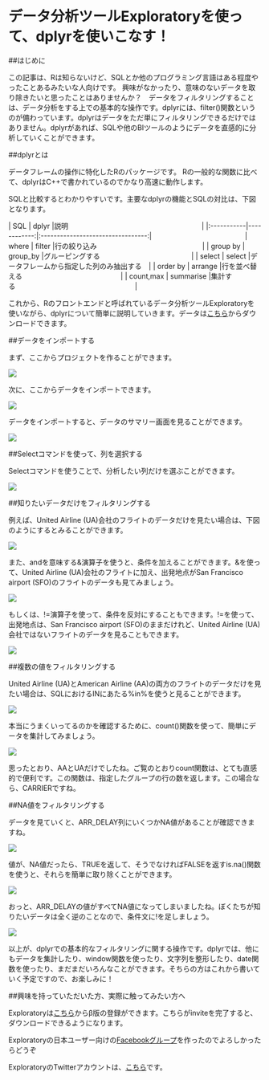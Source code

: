 # データ分析ツールExploratoryを使って、dplyrを使いこなす！


##はじめに

この記事は、Rは知らないけど、SQLとか他のプログラミング言語はある程度やったことあるみたいな人向けです。
興味がなかったり、意味のないデータを取り除きたいと思ったことはありませんか？　データをフィルタリングすることは、データ分析をする上での基本的な操作です。dplyrには、filter()関数というのが備わっています。dplyrはデータをただ単にフィルタリングできるだけではありません。dplyrがあれば、SQLや他のBIツールのようにデータを直感的に分析していくことができます。


##dplyrとは

データフレームの操作に特化したRのパッケージです。
Rの一般的な関数に比べて、dplyrはC++で書かれているのでかなり高速に動作します。

SQLと比較するとわかりやすいです。主要なdplyrの機能とSQLの対比は、下図となります。

| SQL        | dplyr       |説明　　　　　　　　　　　　　　　　　　　|
|:-----------|------------:|:---------------------------------:|　　　　　　　　　　　　　
| where      |    filter   |行の絞り込み　　　　　　　　　　　　　　　|
| group by   |    group_by |グルーピングする　　　　　　　　　　　　　|
| select     |      select |データフレームから指定した列のみ抽出する　|
| order by   |     arrange |行を並べ替える　　　　　　　　　　　　　　|
| count,max  |   summarise |集計する　　　　　　　　　　　　　　　　　|


これから、Rのフロントエンドと呼ばれているデータ分析ツールExploratoryを使いながら、dplyrについて簡単に説明していきます。データは[こちら](https://www.dropbox.com/s/x2g3qgo28syxhcl/airline_delay_2016_01.csv?dl=0
)からダウンロードできます。

##データをインポートする

まず、ここからプロジェクトを作ることができます。

![](images/create-project.png)

次に、ここからデータをインポートできます。

![](images/import.png)

データをインポートすると、データのサマリー画面を見ることができます。

![](images/flight-dplyer.png)

##Selectコマンドを使って、列を選択する


Selectコマンドを使うことで、分析したい列だけを選ぶことができます。

![](images/flight-dplyer-select.png)


##知りたいデータだけをフィルタリングする


例えば、United Airline (UA)会社のフライトのデータだけを見たい場合は、下図のようにするとみることができます。

![](images/filter-flight.png)


また、andを意味する&演算子を使うと、条件を加えることができます。&を使って、United Airline (UA)会社のフライトに加え、出発地点がSan Francisco airport (SFO)のフライトのデータも見てみましょう。

![](images/filter-and.png)


もしくは、!=演算子を使って、条件を反対にすることもできます。!=を使って、出発地点は、San Francisco airport (SFO)のままだけれど、United Airline (UA)会社ではないフライトのデータを見ることもできます。


![](images/filter-!=.png)


##複数の値をフィルタリングする


United Airline (UA)とAmerican Airline (AA)の両方のフライトのデータだけを見たい場合は、SQLにおけるINにあたる%in%を使うと見ることができます。

![](images/filter-in.png)


本当にうまくいってるのかを確認するために、count()関数を使って、簡単にデータを集計してみましょう。

![](images/count-filter.png)


思ったとおり、AAとUAだけでしたね。ご覧のとおりcount関数は、とても直感的で便利です。この関数は、指定したグループの行の数を返します。この場合なら、CARRIERですね。


##NA値をフィルタリングする


データを見ていくと、ARR_DELAY列にいくつかNA値があることが確認できますね。

![](images/arr-delay-na.png)

値が、NA値だったら、TRUEを返して、そうでなければFALSEを返すis.na()関数を使うと、それらを簡単に取り除くことができます。

![](images/arr_delay-all.png)

おっと、ARR_DELAYの値がすべてNA値になってしまいましたね。ぼくたちが知りたいデータは全く逆のことなので、条件文に!を足しましょう。

![](images/filter-all.png)


以上が、dplyrでの基本的なフィルタリングに関する操作です。dplyrでは、他にもデータを集計したり、window関数を使ったり、文字列を整形したり、date関数を使ったり、まだまだいろんなことができます。そちらの方はこれから書いていく予定ですので、お楽しみに！



##興味を持っていただいた方、実際に触ってみたい方へ

Exploratoryは[こちら](https://exploratory.io/
)からβ版の登録ができます。こちらがinviteを完了すると、ダウンロードできるようになります。

Exploratoryの日本ユーザー向けの[Facebookグループ](https://www.facebook.com/groups/1087437647994959/members/
)を作ったのでよろしかったらどうぞ

ExploratoryのTwitterアカウントは、[こちら](https://twitter.com/ExploratoryData
)です。

